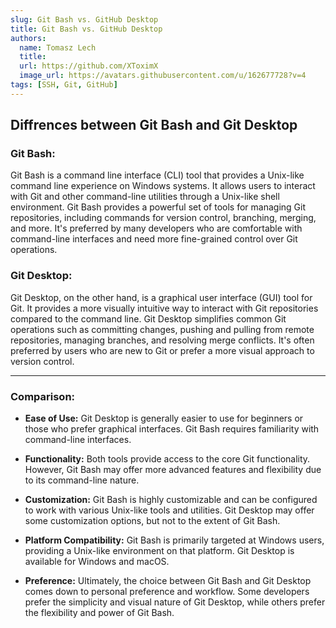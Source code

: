 ```yaml
---
slug: Git Bash vs. GitHub Desktop
title: Git Bash vs. GitHub Desktop
authors:
  name: Tomasz Lech
  title: 
  url: https://github.com/XToximX
  image_url: https://avatars.githubusercontent.com/u/162677728?v=4
tags: [SSH, Git, GitHub]
---
```


## Diffrences between **Git Bash** and **Git Desktop**

### Git Bash:

Git Bash is a command line interface (CLI) tool that provides a Unix-like command line experience on Windows systems.
It allows users to interact with Git and other command-line utilities through a Unix-like shell environment.
Git Bash provides a powerful set of tools for managing Git repositories, including commands for version control, branching, merging, and more.
It's preferred by many developers who are comfortable with command-line interfaces and need more fine-grained control over Git operations.

### Git Desktop:

Git Desktop, on the other hand, is a graphical user interface (GUI) tool for Git.
It provides a more visually intuitive way to interact with Git repositories compared to the command line.
Git Desktop simplifies common Git operations such as committing changes, pushing and pulling from remote repositories, managing branches, and resolving merge conflicts.
It's often preferred by users who are new to Git or prefer a more visual approach to version control.

---

### Comparison:

 - **Ease of Use:** Git Desktop is generally easier to use for beginners or those who prefer graphical interfaces. Git Bash requires familiarity with command-line interfaces.

 - **Functionality:** Both tools provide access to the core Git functionality. However, Git Bash may offer more advanced features and flexibility due to its command-line nature.

 - **Customization:** Git Bash is highly customizable and can be configured to work with various Unix-like tools and utilities. Git Desktop may offer some customization options, but not to the extent of Git Bash.

 - **Platform Compatibility:** Git Bash is primarily targeted at Windows users, providing a Unix-like environment on that platform. Git Desktop is available for Windows and macOS.

 - **Preference:** Ultimately, the choice between Git Bash and Git Desktop comes down to personal preference and workflow. Some developers prefer the simplicity and visual nature of Git Desktop, while others prefer the flexibility and power of Git Bash.